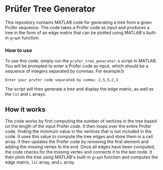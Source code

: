 # Prüfer Tree Generator
This repository contains MATLAB code for generating a tree from a given Prüfer sequence. The code takes a Prüfer code as input and produces a tree in the form of an edge matrix that can be plotted using MATLAB's built-in `graph` function.

### How to use
To use this code, simply run the `prufer_tree_generator.m` script in MATLAB. You will be prompted to enter a Prüfer code as input, which should be a sequence of integers separated by commas. For example:b
```
Enter your prufer code separated by comma: 2,5,5,2,3
```
The script will then generate a tree and display the edge matrix, as well as the `lst` and `L` arrays.

## How it works
The code works by first computing the number of vertices in the tree based on the length of the input Prüfer code. It then loops over the entire Prüfer code, finding the minimum value in the vertices that is not included in the code. It uses this value to compute the tree edges and store them in a cell array. It then updates the Prüfer code by removing the first element and adding the missing vertex to the end.
Once all edges have been computed, the code checks for the missing vertex and connects it to the last node. It then plots the tree using MATLAB's built-in `graph` function and computes the edge matrix, `lst` array, and `L` array.
